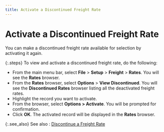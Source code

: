 ```yaml
---
title: Activate a Discontinued Freight Rate
---
```


# Activate a Discontinued Freight Rate


You can make a discontinued freight rate available for selection by  activating it again.


{:.steps}
To view and activate a discontinued freight  rate, do the following:

- From the main  menu bar, select **File** > **Setup** > **Freight** > **Rates**. You will see  the **Rates** browser.
- From the **Rates** browser, select **Options** > **View Discontinued**.  You will see the **Discontinued Rates** browser  listing all the deactivated freight rates.
- Highlight the  record you want to activate.
- From the browser,  select **Options &gt; Activate**.  You will be prompted for confirmation.
- Click **OK**. The activated record will be displayed  in the **Rates** browser.



{:.see_also}
See also
: [Discontinue  a Freight Rate]({{site.sc_baseurl}}/options/everest-freight-estimator/rates/discontinue_a_freight_rate.html)
